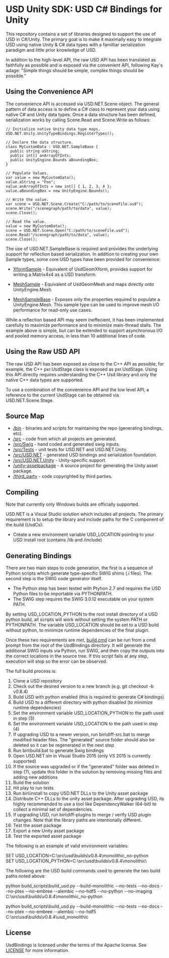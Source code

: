 # USD Unity SDK: USD C# Bindings for Unity

This repository contains a set of libraries designed to support the use of
USD in C#/Unity. The primary goal is to make it maximally easy to integrate USD
using native Unity & C# data types with a familliar serialization paradigm and
little prior knowledge of USD.

In addition to the high-level API, the raw USD API has been translated as
faithfully as possible and is exposed via the convenient API, following Kay's
adage: "Simple things should be simple, complex things should be possible."

## Using the Convenience API

The convenience API is accessed via USD.NET.Scene object. The general
pattern of data access is to define a C# class to represent your data using
native C# and Unity data types. Once a data structure has been defined,
serialization works by calling Scene.Read and Scene.Write as follows:

    // Initialize native Unity data type maps.
    USD.NET.Unity.UnityTypeBindings.RegisterTypes();
    
    // Declare the data structure.
    class MyCustomData : USD.NET.SampleBase {
      public string aString;
      public int[] anArrayOfInts;
      public UnityEngine.Bounds aBoundingBox;
    }
  
    // Populate Values.
    var value = new MyCustomData();  
    value.aString = "Foo";
    value.anArrayOfInts = new int[] { 1, 2, 3, 4 };
    value.aBoundingBox = new UnityEngine.Bounds();
    
    // Write the value.
    var scene = USD.NET.Scene.Create("C:/path/to/sceneFile.usd");
    scene.Write("/scenegraph/path/to/data", value); 
    scene.Close();
    
    // Read the value.
    value = new MyCustomData();
    scene = USD.NET.Scene.Open("C:/path/to/sceneFile.usd");
    scene.Read("/scenegraph/path/to/data", value); 
    scene.Close();

The use of USD.NET.SampleBase is required and provides the underlying
support for reflection based serialization. In addition to creating your own
Sample types, some core USD types have been provided for convenience:

 * [XformSample](/src/USD.NET.Unity/XformSample.cs) - Equivalent of UsdGeomXform,
 provides support for writing a Matrix4x4 as a USD transform.
 
 * [MeshSample](/src/USD.NET.Unity/MeshSample.cs) - Equivalent of UsdGeomMesh and
 maps directly onto UnityEngine.Mesh.
 
 * [MeshSampleBase](/src/USD.NET.Unity/MeshSampleBase.cs) - Exposes only the 
 properties required to populate a UnityEngine.Mesh. This sample type can be used
 to improve mesh I/O performance for read-only use cases.

While a reflection based API may seem ineffecient, it has been implemented
carefully to maximize performance and to minimize main-thread stalls. The
example above is simple, but can be extended to support asynchronous I/O
and pooled memory access, in less than 10 additional lines of code.

## Using the Raw USD API

The raw USD API has been exposed as close to the C++ API as possible,
for example, the C++ pxr.UsdStage class is exposed as pxr.UsdStage. Using
this API directly requires understanding the C++ Usd library and only the
native C++ data types are supported.

To use a combination of the convenience API and the low level API, a reference
to the current UsdStage can be obtained via USD.NET.Scene.Stage.

## Source Map

 * [/bin](/bin) - binaries and scripts for maintaining the repo (generating bindings, etc).
 * [/src](/src) - code from which all projects are generated.
 * [/src/Swig](/src/Swig) - hand coded and generated swig inputs.
 * [/src/Tests](/src/Tests) - unit tests for USD.NET and USD.NET.Unity.
 * [/src/USD.NET](/src/USD.NET) - generated USD bindings and serialization foundation.
 * [/src/USD.NET.Unity](/src/USD.NET.Unity) - Unity-specific support.
 * [/unity-assetpackage](/usd-unity-sdk-assetpackage) - A source project for generating the Unity asset package.
 * [/third_party](/third_party) - code copyrighted by third parties.
 

## Compiling

Note that currently only Windows builds are officially supported.

USD.NET is a Visual Studio solution which includes all projects. The
primary requirement is to setup the library and include paths for the
C component of the build (UsdCs):

 * Create a new environment variable USD_LOCATION pointing to your USD install root (contains /lib and /include)

## Generating Bindings

There are two main steps to code generation, the first is a sequence of
Python scripts which generate type-specific SWIG shims (.i files). The
second step is the SWIG code generator itself.

 * The Python step has been tested with Ptyhon 2.7 and requires the USD
   Python files to be importable via PYTHONPATH.
 * The SWIG step requires the SWIG 3.0.12 executable on your system PATH.

By setting USD_LOCATION_PYTHON to the root install directory of a USD
python build, all scripts will work without setting the system PATH or
PYTHONPATH. The variable USD_LOCATION should be set to a USD build without
python, to minimize runtime dependencies of the final plugin.

Once these two requirements are met, [build.cmd](build.cmd) can be run
from a cmd prompt from the root of the UsdBindings directory. It will
generate the additional SWIG inputs via Python, run SWIG, and then copy
the outputs into the correct locations in the source tree. If this script
fails at any step, execution will stop so the error can be observed.

The full build process is:

 1. Clone a USD repository
 2. Check out the desired version to a new branch (e.g. git checkout -b v0.8.4)
 3. Build USD with python enabled (this is required to generate C# bindings)
 4. Build USD to a different directory with python disabled (to minimize runtime dependencies)
 5. Set the environment variable USD_LOCATION_PYTHON to the path used in step (3)
 6. Set the environment variable USD_LOCATION to the path used in step (4)
 7. If upgrading USD to a newer version, run bin\diff-src.bat to merge modified header files. The "generated" source folder should also be deleted so it can be regenerated in the next step
 8. Run bin\build.bat to generate Swig bindings
 9. Open USD.NET.sln in Visual Studio 2015 (only VS 2015 is currently supported)
 10. If the source was upgraded or if the "generated" folder was deleted in step (7), update this folder in the solution by removing missing files and adding new additions
 11. Build the solution
 12. Hit play to run tests
 13. Run bin\install to copy USD.NET DLLs to the Unity asset package
 14. Distribute C++ DLLs to the unity asset package. After upgrading USD, its highly recommended to use a tool like DependencyWalker (64-bit) to collect a minimal set of dependencies.
 15. If upgrading USD, run bin\diff-plugins to merge / verify USD plugin changes. Note that the library paths are intentionally different.
 14. Test the asset package
 15. Export a new Unity asset package
 16. Test the exported asset package

The following is an example of valid environment variables:

SET USD_LOCATION=C:\src\usd\builds\v0.8.4\monolithic_no-python\
SET USD_LOCATION_PYTHON=C:\src\usd\builds\v0.8.4\monolithic\

The following are the USD build commands used to generate the two build paths noted above:

python build_scripts\build_usd.py --build-monolithic --no-tests --no-docs --no-ptex --no-embree --alembic --no-hdf5 --no-python --no-imaging C:\src\usd\builds\v0.8.4\monolithic_no-python

python build_scripts\build_usd.py --build-monolithic --no-tests --no-docs --no-ptex --no-embree --alembic --no-hdf5 C:\src\usd\builds\v0.8.4\usd_monolithic

## License

UsdBindings is licensed under the terms of the Apache
license. See [LICENSE](LICENSE) for more information.
